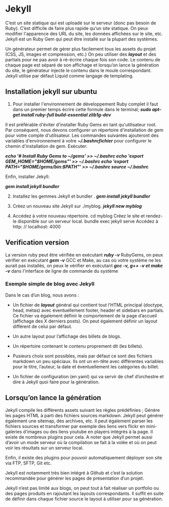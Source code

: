 # Jekyll

C’est un site statique qui est uploadé sur le serveur (donc pas besoin de Ruby).
C’est difficile de faire plus rapide qu’un site statique.
On peux modifier l'apparence des URL du site, les données affichées sur le site, etc.
Jekyll est un Ruby Gem qui peut être installé sur la plupart des systèmes.

Un générateur permet de gérer plus facilement tous les assets du projet (CSS, JS, images et compression, etc.)
On peu utiliser des _**layout**_ et des partials pour ne pas avoir à ré-écrire chaque fois son code.
Le contenu de chaque page est séparé de son affichage et lorsqu’on lance la génération du site, le générateur injecte le contenu dans le moule correspondant.
Jekyll utilise par défaut Liquid comme langage de templating.

## Installation jekyll sur ubuntu

1. Pour installer l'environnement de développement Ruby complet il faut dans un premier temps écrire cette formule dans le terminal; 
_**sudo apt-get install ruby-full build-essential zlib1g-dev**_

Il est préférable d'éviter d'installer Ruby Gems en tant qu'utilisateur root. Par conséquent, nous devons configurer un répertoire d'installation de gem pour votre compte d'utilisateur. Les commandes suivantes ajouteront des variables d'environnement à votre _**~/.bashrcfichier**_ pour configurer le chemin d'installation de gem. Exécuter:

_**echo '# Install Ruby Gems to ~/gems' >> ~/.bashrc
echo 'export GEM_HOME="$HOME/gems"' >> ~/.bashrc
echo 'export PATH="$HOME/gems/bin:$PATH"' >> ~/.bashrc
source ~/.bashrc**_

Enfin, installer Jekyll:

_**gem install jekyll bundler**_

2. Installez les gemmes Jekyll et bundler .
_**gem install jekyll bundler**_

3. Créez un nouveau site Jekyll sur ./myblog.
_**jekyll new myblog**_
4. Accédez à votre nouveau répertoire.
cd myblog
Créez le site et rendez-le disponible sur un serveur local.
bundle exec jekyll serve
Accédez à http: // localhost: 4000

## Verification version 

La version ruby peut être vérifiée en exécutant _**ruby -v**_
RubyGems, on peux vérifier en exécutant _**gem -v**_
GCC et Make, au cas où votre système ne les aurait pas installés, on peux le vérifier en exécutant _**gcc -v, g++ -v et make -v**_ dans l'interface de ligne de commande du système

### Exemple simple de blog avec Jekyll
Dans le cas d’un blog, nous avons :

* Un fichier de _**layout**_ général qui contient tout l’HTML principal (doctype, head, métas) avec éventuellement footer, header et sidebars en partials. Ce fichier va également définir le comportement de la page d’accueil (affichage des X derniers posts). On peut également définir un layout différent de celui par défaut.

* Un autre layout pour l’affichage des billets de blogs.

* Un répertoire contenant le contenu proprement dit (les billets).

* Pusieurs choix sont possibles, mais par défaut ce sont des fichiers markdown un peu spéciaux. Ils ont un en-tête avec différentes variables pour le titre, l’auteur, la date et éventuellement les catégories du billet.

* Un fichier de configuration (en yaml) qui va servir de chef d’orchestre et dire à Jekyll quoi faire pour la génération.

## Lorsqu’on lance la génération

Jekyll compile les différents assets suivant les règles prédéfinies ;
Génère les pages HTML à parti des fichiers sources markdown.
Jekyll peut générer également une sitemap, des archives, etc.
Il peut également parser les fichiers sources et transformer par exemple des liens vers flickr en mini-galeries d’images ou des liens youtube en players intégrés à la page. Il existe de nombreux plugins pour cela.
A noter que Jekyll permet aussi d’avoir un mode serveur où la compilation se fait à la volée et où on peut voir les résultats sur un serveur local.

Enfin, il existe des plugins pour pouvoir automatiquement déployer son site via FTP, SFTP, Git etc.

Jekyll est notamment très bien intégré à Github et c’est la solution recommandée pour générer les pages de présentation d’un projet.

Jekyll n’est pas limité aux blogs, on peut tout à fait réaliser un portfolio ou des pages produits en rajoutant les layouts correspondants. Il suffit en suite de définir dans chaque fichier source le layout à utiliser pour sa génération.


